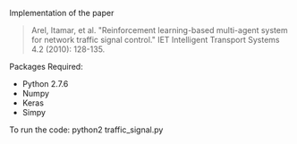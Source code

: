 Implementation of the paper

> Arel, Itamar, et al. "Reinforcement learning-based multi-agent system for network traffic signal control." IET Intelligent Transport Systems 4.2 (2010): 128-135.

Packages Required:
* Python 2.7.6
* Numpy
* Keras
* Simpy

To run the code:
	python2 traffic_signal.py